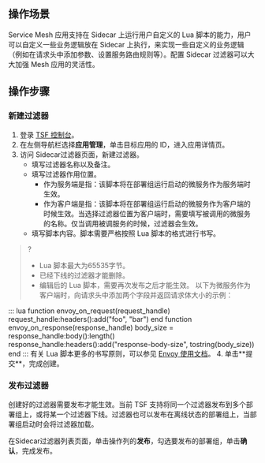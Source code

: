## 操作场景
Service Mesh 应用支持在 Sidecar 上运行用户自定义的 Lua 脚本的能力，用户可以自定义一些业务逻辑放在 Sidecar 上执行，来实现一些自定义的业务逻辑（例如在请求头中添加参数、设置服务路由规则等）。配置 Sidecar 过滤器可以大大加强 Mesh 应用的灵活性。


## 操作步骤
### 新建过滤器
1. 登录 [TSF 控制台](https://console.cloud.tencent.com/tsf)。
2. 在左侧导航栏选择**应用管理**，单击目标应用的 ID，进入应用详情页。
3. 访问 Sidecar过滤器页面，新建过滤器。
   - 填写过滤器名称以及备注。
   - 填写过滤器作用位置。
     - 作为服务端是指：该脚本将在部署组运行启动的微服务作为服务端时生效。
     - 作为客户端是指：该脚本将在部署组运行启动的微服务作为客户端的时候生效。当选择过滤器位置为客户端时，需要填写被调用的微服务的名称。仅当调用被调服务的时候，过滤器会生效。
   - 填写脚本内容。脚本需要严格按照 Lua 脚本的格式进行书写。
>?
>- Lua 脚本最大为65535字节。
>- 已经下线的过滤器才能删除。
>- 编辑后的 Lua 脚本，需要再次发布之后才能生效。
     以下为微服务作为客户端时，向请求头中添加两个字段并返回请求体大小的示例：
<dx-codeblock>
:::  lua
     function envoy_on_request(request_handle)
         request_handle:headers():add("foo", "bar")
     end
     function envoy_on_response(response_handle)
         body_size = response_handle:body():length()
         response_handle:headers():add("response-body-size", tostring(body_size))
     end
:::
</dx-codeblock>
     有关 Lua 脚本更多的书写原则，可以参见 <a href = "https://www.envoyproxy.io/docs/envoy/latest/configuration/http/http_filters/lua_filter">Envoy 使用文档</a>。
4. 单击**提交**，完成创建。

### 发布过滤器

创建好的过滤器需要发布才能生效。当前 TSF 支持将同一个过滤器发布到多个部署组上，或将某一个过滤器下线。过滤器也可以发布在离线状态的部署组上，当部署组启动时会将过滤器加载。

在Sidecar过滤器列表页面，单击操作列的**发布**，勾选要发布的部署组，单击**确认**，完成发布。



